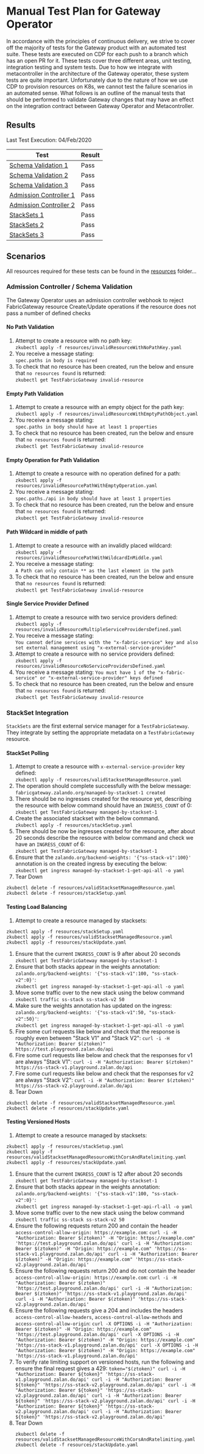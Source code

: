 # Manual Test Plan for Gateway Operator
In accordance with the principles of continuous delivery, we strive to cover off the majority of tests for the Gateway product with an automated test suite. These tests are executed on CDP for each push to a branch which has an open PR for it. These tests cover three different areas, unit testing, integration testing and system tests. Due to how we integrate with metacontroller in the architecture of the Gateway operator, these system tests are quite important. Unfortunately due to the nature of how we use CDP to provision resources on K8s, we cannot test the failure scenarios in an automated sense. What follows is an outline of the manual tests that should be performed to validate Gateway changes that may have an effect on the integration contract between Gateway Operator and Metacontroller.

## Results
Last Test Execution: 04/Feb/2020

|Test|Result|
| --- | --- |
|[Schema Validation 1](#no-path-validation)|Pass|
|[Schema Validation 2](#empty-path-validation)|Pass|
|[Schema Validation 3](#empty-operation-for-path-validation)|Pass|
|[Admission Controller 1](#path-wildcard-in-middle-of-path)|Pass|
|[Admission Controller 2](#single-service-provider-defined)|Pass|
|[StackSets 1](#stackset-polling)|Pass|
|[StackSets 2](#testing-load-balancing)|Pass|
|[StackSets 3](#testing-versioned-hosts)|Pass|

## Scenarios
All resources required for these tests can be found in the [resources](resources) folder...

### Admission Controller / Schema Validation
The Gateway Operator uses an admission controller webhook to reject FabricGateway resource Create/Update operations if the resource does not pass a number of defined checks

#### No Path Validation
 1. Attempt to create a resource with no path key:    
   `zkubectl apply -f resources/invalidResourceWithNoPathKey.yaml`
 1. You receive a message stating:    
   `spec.paths in body is required`  
 1. To check that no resource has been created, run the below and ensure that `no resources found` is returned:    
   `zkubectl get TestFabricGateway invalid-resource`

#### Empty Path Validation
 1. Attempt to create a resource with an empty object for the path key:    
   `zkubectl apply -f resources/invalidResourceWithEmptyPathObject.yaml`
 1. You receive a message stating:    
   `spec.paths in body should have at least 1 properties`  
 1. To check that no resource has been created, run the below and ensure that `no resources found` is returned:    
   `zkubectl get TestFabricGateway invalid-resource`

#### Empty Operation for Path Validation
 1. Attempt to create a resource with no operation defined for a path:    
   `zkubectl apply -f resources/invalidResourcePathWithEmptyOperation.yaml`
 1. You receive a message stating:    
   `spec.paths./api in body should have at least 1 properties`  
 1. To check that no resource has been created, run the below and ensure that `no resources found` is returned:    
   `zkubectl get TestFabricGateway invalid-resource`  

#### Path Wildcard in middle of path
 1. Attempt to create a resource with an invalidly placed wildcard:    
   `zkubectl apply -f resources/invalidResourcePathWithWildcardInMiddle.yaml`
 1. You receive a message stating:    
   `A Path can only contain ** as the last element in the path`  
 1. To check that no resource has been created, run the below and ensure that `no resources found` is returned:    
   `zkubectl get TestFabricGateway invalid-resource`

#### Single Service Provider Defined
 1. Attempt to create a resource with two service providers defined:    
   `zkubectl apply -f resources/invalidResourceMultipleServiceProvidersDefined.yaml`
 1. You receive a message stating:    
   `You cannot define services with the "x-fabric-service" key and also set external management using "x-external-service-provider"`
 1. Attempt to create a resource with no service providers defined:    
    `zkubectl apply -f resources/invalidResourceNoServiceProvidersDefined.yaml`
 1. You receive a message stating:
    `You must have 1 of the "x-fabric-service" or "x-external-service-provider" keys defined`   
 1. To check that no resource has been created, run the below and ensure that `no resources found` is returned:    
   `zkubectl get TestFabricGateway invalid-resource`

### StackSet Integration
`StackSets` are the first external service manager for a `TestFabricGateway`. They integrate by setting the appropriate metadata on a `TestFabricGateway` resource.

#### StackSet Polling
 1. Attempt to create a resource with `x-external-service-provider` key defined:    
   `zkubectl apply -f resources/validStacksetManagedResource.yaml`
 1. The operation should complete successfully with the below message:    
   `fabricgateway.zalando.org/managed-by-stackset-1 created`
 1. There should be no ingresses created for the resource yet, describing the resource with below command should have an `INGRESS_COUNT` of 0:    
   `zkubectl get TestFabricGateway managed-by-stackset-1`
 1. Create the associated stackset with the below command.    
   `zkubectl apply -f resources/stackSetup.yaml`
 1. There should be now be ingresses created for the resource, after about 20 seconds describe the resource with below command and check we have an `INGRESS_COUNT` of 6:    
   `zkubectl get TestFabricGateway managed-by-stackset-1`
 1. Ensure that the `zalando.org/backend-weights: '{"ss-stack-v1":100}'` annotation is on the created ingress by executing the below:    
   `zkubectl get ingress managed-by-stackset-1-get-api-all -o yaml`
 1. Tear Down    
   ```
  zkubectl delete -f resources/validStacksetManagedResource.yaml    
  zkubectl delete -f resources/stackSetup.yaml
   ```

#### Testing Load Balancing
  1. Attempt to create a resource managed by stacksets:    
   ```
   zkubectl apply -f resources/stackSetup.yaml    
   zkubectl apply -f resources/validStacksetManagedResource.yaml    
   zkubectl apply -f resources/stackUpdate.yaml    
   ```    
  1. Ensure that the current `INGRESS_COUNT` is 9 after about 20 seconds  
    `zkubectl get TestFabricGateway managed-by-stackset-1`
  1. Ensure that both stacks appear in the weights annotation: `zalando.org/backend-weights: '{"ss-stack-v1":100, "ss-stack-v2":0}'`:    
     `zkubectl get ingress managed-by-stackset-1-get-api-all -o yaml`
  1. Move some traffic over to the new stack using the below command
    `zkubectl traffic ss-stack ss-stack-v2 50`
  1. Make sure the weights annotation has updated on the ingress: `zalando.org/backend-weights: '{"ss-stack-v1":50, "ss-stack-v2":50}'`:    
    `zkubectl get ingress managed-by-stackset-1-get-api-all -o yaml`
  1. Fire some curl requests like below and check that the response is roughly even between "Stack V1" and "Stack V2":
    `curl -i -H "Authorization: Bearer $(ztoken)" https://test.playground.zalan.do/api`
  1. Fire some curl requests like below and check that the responses for v1 are always "Stack V1":
    `curl -i -H "Authorization: Bearer $(ztoken)" https://ss-stack-v1.playground.zalan.do/api`
  1. Fire some curl requests like below and check that the responses for v2 are always "Stack V2":
    `curl -i -H "Authorization: Bearer $(ztoken)" https://ss-stack-v2.playground.zalan.do/api`
  1. Tear Down
   ```
   zkubectl delete -f resources/validStacksetManagedResource.yaml
   zkubectl delete -f resources/stackUpdate.yaml
   ```

#### Testing Versioned Hosts

  1. Attempt to create a resource managed by stacksets:    
   ```
   zkubectl apply -f resources/stackSetup.yaml    
   zkubectl apply -f resources/validStacksetManagedResourceWithCorsAndRatelimiting.yaml    
   zkubectl apply -f resources/stackUpdate.yaml    
   ```
  1. Ensure that the current `INGRESS_COUNT` is 12 after about 20 seconds  
    `zkubectl get TestFabricGateway managed-by-stackset-1`
  1. Ensure that both stacks appear in the weights annotation: `zalando.org/backend-weights: '{"ss-stack-v1":100, "ss-stack-v2":0}'`:    
     `zkubectl get ingress managed-by-stackset-1-get-api-rl-all -o yaml`
  1. Move some traffic over to the new stack using the below command
    `zkubectl traffic ss-stack ss-stack-v2 50`
  1. Ensure the following requests return 200 and contain the header `access-control-allow-origin: https://example.com`:
    ```
    curl -i -H "Authorization: Bearer $(ztoken)" -H "Origin: https://example.com" 'https://test.playground.zalan.do/api'
    curl -i -H "Authorization: Bearer $(ztoken)" -H "Origin: https://example.com" 'https://ss-stack-v1.playground.zalan.do/api'
    curl -i -H "Authorization: Bearer $(ztoken)" -H "Origin: https://example.com" 'https://ss-stack-v2.playground.zalan.do/api'
    ```
  1. Ensure the following requests return 200 and do not contain the header `access-control-allow-origin: https://example.com`:
    ```
    curl -i -H "Authorization: Bearer $(ztoken)" 'https://test.playground.zalan.do/api'
    curl -i -H "Authorization: Bearer $(ztoken)" 'https://ss-stack-v1.playground.zalan.do/api'
    curl -i -H "Authorization: Bearer $(ztoken)" 'https://ss-stack-v2.playground.zalan.do/api'
    ```
  1. Ensure the following requests give a 204 and includes the headers `access-control-allow-headers`, `access-control-allow-methods` and `access-control-allow-origin`:
    ```
      curl -X OPTIONS -i -H "Authorization: Bearer $(ztoken)" -H "Origin: https://example.com" 'https://test.playground.zalan.do/api'
      curl -X OPTIONS -i -H "Authorization: Bearer $(ztoken)" -H "Origin: https://example.com" 'https://ss-stack-v1.playground.zalan.do/api'
      curl -X OPTIONS -i -H "Authorization: Bearer $(ztoken)" -H "Origin: https://example.com" 'https://ss-stack-v1.playground.zalan.do/api'
    ```
  1. To verify rate limiting support on versioned hosts, run the following and ensure the final request gives a 429:
    ```
      token="$(ztoken)"
      curl -i -H "Authorization: Bearer ${token}" 'https://ss-stack-v1.playground.zalan.do/api'
      curl -i -H "Authorization: Bearer ${token}" 'https://ss-stack-v2.playground.zalan.do/api'
      curl -i -H "Authorization: Bearer ${token}" 'https://ss-stack-v2.playground.zalan.do/api'
      curl -i -H "Authorization: Bearer ${token}" 'https://ss-stack-v2.playground.zalan.do/api'
      curl -i -H "Authorization: Bearer ${token}" 'https://ss-stack-v2.playground.zalan.do/api'
      curl -i -H "Authorization: Bearer ${token}" 'https://ss-stack-v2.playground.zalan.do/api'
    ```
  1. Tear Down
     ```
     zkubectl delete -f resources/validStacksetManagedResourceWithCorsAndRatelimiting.yaml
     zkubectl delete -f resources/stackUpdate.yaml
     ```
     